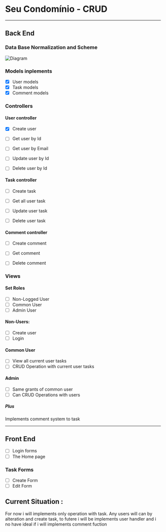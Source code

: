 # Seu Condomínio - CRUD

---

## Back End

### Data Base Normalization and Scheme

![Diagram](https://i.postimg.cc/G2T7dN0Q/250818-14-58-45.png)

### Models inplements

- [x] User models
- [x] Task models
- [x] Comment models

### Controllers

#### User controller

- [x] Create user

- [ ] Get user by Id
- [ ] Get user by Email

- [ ] Update user by Id

- [ ] Delete user by Id

#### Task controller

- [ ] Create task

- [ ] Get all user task

- [ ] Update user task

- [ ] Delete user task

#### Comment controller

- [ ] Create comment

- [ ] Get comment

- [ ] Delete comment

### Views

#### Set Roles

- [ ] Non-Logged User
- [ ] Common User
- [ ] Admin User

#### Non-Users:

- [ ] Create user
- [ ] Login

#### Common User

- [ ] View all current user tasks
- [ ] CRUD Operation with current user tasks

#### Admin

- [ ] Same grants of common user
- [ ] Can CRUD Operations with users

##### Plus

Implements comment system to task

---

## Front End

- [ ] Login forms
- [ ] The Home page

### Task Forms

- [ ] Create Form
- [ ] Edit Form

## Current Situation :

For now i will implements only operation with task.
Any users will can by alteration and create task,
to futere i will be implements user handler and i no have ideal if
i will implements comment fuction
